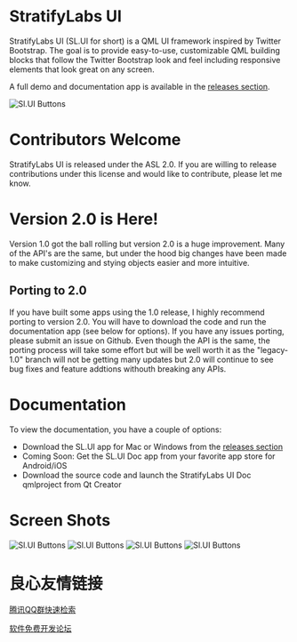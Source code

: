 # StratifyLabs UI

StratifyLabs UI (SL.UI for short) is a QML UI framework inspired by Twitter Bootstrap.  The goal is to provide easy-to-use, customizable QML building blocks that follow the Twitter Bootstrap look and feel including responsive elements that look great on any screen.

A full demo and documentation app is available in the [releases section](https://github.com/StratifyLabs/StratifyQML/releases).

![Sl.UI Buttons](https://github.com/StratifyLabs/StratifyQML/blob/master/img/sl.ui-buttons.png)

# Contributors Welcome

StratifyLabs UI is released under the ASL 2.0.  If you are willing to release contributions under this license and would like to contribute, please let me know.

# Version 2.0 is Here!

Version 1.0 got the ball rolling but version 2.0 is a huge improvement. Many of the API's are the same, but under the hood big changes have been made to make customizing and stying objects easier and more intuitive.

## Porting to 2.0

If you have built some apps using the 1.0 release, I highly recommend porting to version 2.0. You will have to download the code and run the documentation app (see below for options). If you have any issues porting, please submit an issue on Github. Even though the API is the same, the porting process will take some effort but will be well worth it as the "legacy-1.0" branch will not be getting many updates but 2.0 will continue to see bug fixes and feature addtions withouth breaking any APIs.

# Documentation

To view the documentation, you have a couple of options:

- Download the SL.UI app for Mac or Windows from the [releases section](https://github.com/StratifyLabs/StratifyQML/releases)
- Coming Soon: Get the SL.UI Doc app from your favorite app store for Android/iOS
- Download the source code and launch the StratifyLabs UI Doc qmlproject from Qt Creator

# Screen Shots

![Sl.UI Buttons](https://github.com/StratifyLabs/StratifyQML/blob/master/img/sl.ui-code.png)
![Sl.UI Buttons](https://github.com/StratifyLabs/StratifyQML/blob/master/img/sl.ui-menu.png)
![Sl.UI Buttons](https://github.com/StratifyLabs/StratifyQML/blob/master/img/sl.ui-modal.png)
![Sl.UI Buttons](https://github.com/StratifyLabs/StratifyQML/blob/master/img/sl.ui-sliders.png)




 # 良心友情链接

[腾讯QQ群快速检索](http://u.720life.cn/s/8cf73f7c)

[软件免费开发论坛](http://u.720life.cn/s/bbb01dc0)